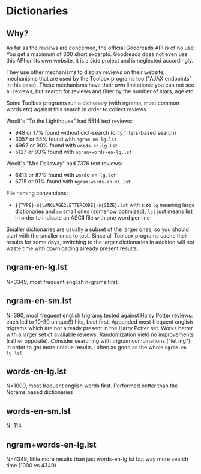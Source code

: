 # Dictionaries

## Why?

As far as the reviews are concerned, the official Goodreads API is of no use:
You get a maximum of 300 short excerpts. Goodreads does not even use this API on
its own website, it is a side project and is neglected accordingly. 

They use other mechanisms to display reviews on their website, mechanisms that
are used by the Toolbox programs too ("AJAX endpoints" in this case). 
These mechanisms have their own limitations: you can not see all reviews, 
but search for reviews and filter by the number of stars, age etc.

Some Toolbox programs run a dictionary (with ngrams, most common words etc)
against this search in order to collect reviews.

Woolf's "To the Lighthouse" had 5514 text reviews: 

- 948  or 17% found without dict-search (only filters-based search)
- 3057 or 55% found with `ngram-en-lg.lst`
- 4962 or 90% found with `words-en-lg.lst`
- 5127 or 93% found with `ngram+words-en-lg.lst`

Woolf's "Mrs Dalloway" had 7376 text reviews: 

- 6413 or 87% found with `words-en-lg.lst`
- 6715 or 91% found with `ngram+words-en-xl.lst`

File naming conventions:

- `${TYPE}-${LANGUAGE2LETTERCODE}-${SIZE}.lst` with size `lg` meaning large
  dictionaries and `sm` small ones (somehow optimized), `lst` just means list
  in order to indicate an ASCII file with one word per line

  
Smaller dictionaries are usually a subset of the larger ones, so you should 
start with the smaller ones to test. Since all Toolbox programs cache their 
results for some days, switching to the larger dictionaries in addition 
will not waste time with downloading already present results.


## ngram-en-lg.lst

N=3349, most frequent english n-grams first


## ngram-en-sm.lst

N=390, most frequent english trigrams tested against Harry Potter
reviews: each led to 10-30 unique(!) hits, best first.
Appended most frequent english trigrams which are not
already present in the Harry Potter set.
Works better with a larger set of available reviews.
Randomization yield no improvements (rather opposite).
Consider searching with trigram combinations ("let ing") 
in order to get more unique results.;
often as good as the whole `ngram-en-lg.lst`


## words-en-lg.lst

N=1000, most frequent english words first.
Performed better than the Ngrams based dictionaries


## words-en-sm.lst

N=114


## ngram+words-en-lg.lst

N=4349, little more results than just words-en-lg.lst
but way more search time (1000 vs 4349)

